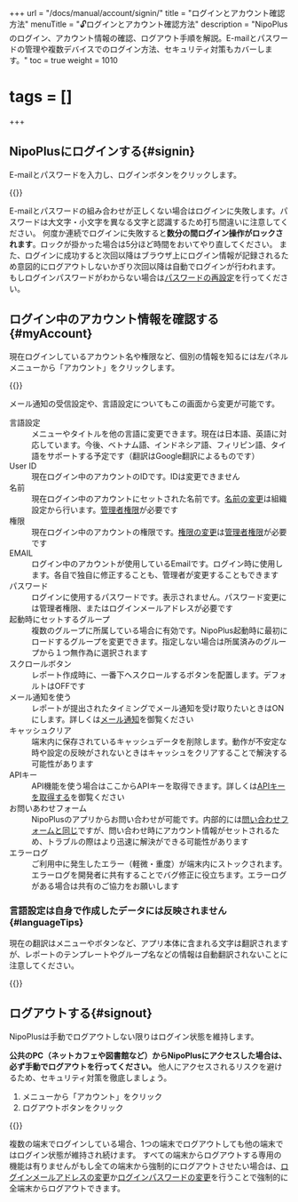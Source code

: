 +++
url = "/docs/manual/account/signin/"
title = "ログインとアカウント確認方法"
menuTitle = "🔓ログインとアカウント確認方法"
description = "NipoPlusのログイン、アカウント情報の確認、ログアウト手順を解説。E-mailとパスワードの管理や複数デバイスでのログイン方法、セキュリティ対策もカバーします。"
toc = true
weight = 1010
# tags = []
+++

## NipoPlusにログインする{#signin}

E-mailとパスワードを入力し、ログインボタンをクリックします。

{{<icatch filename="signin" msg="E-mailとパスワードを入力してログインします">}}

E-mailとパスワードの組み合わせが正しくない場合はログインに失敗します。パスワードは大文字・小文字を異なる文字と認識するため打ち間違いに注意してください。
何度か連続でログインに失敗すると**数分の間ログイン操作がロックされます**。ロックが掛かった場合は5分ほど時間をおいてやり直してください。
また、ログインに成功すると次回以降はブラウザ上にログイン情報が記録されるため意図的にログアウトしないかぎり次回以降は自動でログインが行われます。
もしログインパスワードがわからない場合は[パスワードの再設定](/docs/manual/account/email/#password)を行ってください。

## ログイン中のアカウント情報を確認する{#myAccount}

現在ログインしているアカウント名や権限など、個別の情報を知るには左パネルメニューから「アカウント」をクリックします。

{{<icatch filename="account" msg="左メニューから「アカウント」をクリックしてログインE-mailや権限を確認できます">}}

メール通知の受信設定や、言語設定についてもこの画面から変更が可能です。

<dl class="basic">
<dt>言語設定</dt>
<dd>メニューやタイトルを他の言語に変更できます。現在は日本語、英語に対応しています。今後、ベトナム語、インドネシア語、フィリピン語、タイ語をサポートする予定です（翻訳はGoogle翻訳によるものです）</dd>
<dt>User ID</dt>
<dd>現在ログイン中のアカウントのIDです。IDは変更できません</dd>
<dt>名前</dt>
<dd>現在ログイン中のアカウントにセットされた名前です。<a href="/docs/manual/initial-setting/staff/manage/#change_staff_data">名前の変更</a>は組織設定から行います。<a href="/docs/manual/initial-setting/staff/rank/">管理者権限</a>が必要です</dd>
<dt>権限</dt>
<dd>現在ログイン中のアカウントの権限です。<a href="/docs/manual/initial-setting/staff/manage/#change_staff_data">権限の変更</a>は<a href="/docs/manual/initial-setting/staff/rank/">管理者権限</a>が必要です</dd>
<dt>EMAIL</dt>
<dd>ログイン中のアカウントが使用しているEmailです。ログイン時に使用します。各自で独自に修正することも、管理者が変更することもできます</dd>
<dt>パスワード</dt>
<dd>ログインに使用するパスワードです。表示されません。パスワード変更には管理者権限、またはログインメールアドレスが必要です</dd>
<dt>起動時にセットするグループ</dt>
<dd>複数のグループに所属している場合に有効です。NipoPlus起動時に最初にロードするグループを変更できます。指定しない場合は所属済みのグループから１つ無作為に選択されます</dd>
<dt>スクロールボタン</dt>
<dd>レポート作成時に、一番下へスクロールするボタンを配置します。デフォルトはOFFです</dd>
<dt>メール通知を使う</dt>
<dd>レポートが提出されたタイミングでメール通知を受け取りたいときはONにします。詳しくは<a href="/docs/manual/utils/notice/#email">メール通知</a>を御覧ください</dd>
<dt>キャッシュクリア</dt>
<dd>端末内に保存されているキャッシュデータを削除します。動作が不安定な時や設定の反映がされないときはキャッシュをクリアすることで解決する可能性があります</dd>
<dt>APIキー</dt>
<dd>API機能を使う場合はここからAPIキーを取得できます。詳しくは<a href="/docs/manual/api/key/">APIキーを取得する</a>を御覧ください</dd>
<dt>お問いあわせフォーム</dt>
<dd>NipoPlusのアプリからお問い合わせが可能です。内部的には<a href="/others/inquery/">問い合わせフォームと同じ</a>ですが、問い合わせ時にアカウント情報がセットされるため、トラブルの際はより迅速に解決ができる可能性があります</dd>
<dt>エラーログ</dt>
<dd>ご利用中に発生したエラー（軽微・重度）が端末内にストックされます。エラーログを開発者に共有することでバグ修正に役立ちます。エラーログがある場合は共有のご協力をお願いします</dd>
</dl>

### 言語設定は自身で作成したデータには反映されません{#languageTips}

現在の翻訳はメニューやボタンなど、アプリ本体に含まれる文字は翻訳されますが、レポートのテンプレートやグループ名などの情報は自動翻訳されないことに注意してください。

{{<icatch filename="i18n" msg="ボタンやメニューは翻訳されますが自作の項目は翻訳されません">}}

## ログアウトする{#signout}

NipoPlusは手動でログアウトしない限りはログイン状態を維持します。

**公共のPC（ネットカフェや図書館など）からNipoPlusにアクセスした場合は、必ず手動でログアウトを行ってください。**
他人にアクセスされるリスクを避けるため、セキュリティ対策を徹底しましょう。

1. メニューから「アカウント」をクリック
1. ログアウトボタンをクリック

{{<icatch filename="signout" msg="ご利用中の端末からログアウトするにはアカウント＞ログアウトの順にクリックします">}}

複数の端末でログインしている場合、1つの端末でログアウトしても他の端末ではログイン状態が維持され続けます。
すべての端末からログアウトする専用の機能は有りませんがもし全ての端末から強制的にログアウトさせたい場合は、[ログインメールアドレスの変更](/docs/manual/account/email/)か[ログインパスワードの変更](/docs/manual/account/email/#password)を行うことで強制的に全端末からログアウトできます。
